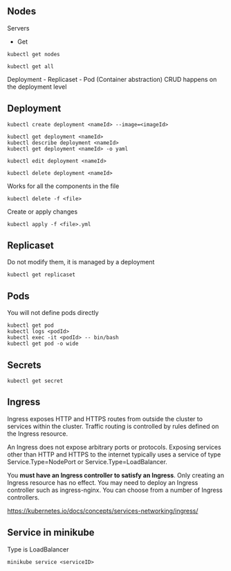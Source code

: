 ## Nodes
Servers
* Get 
```
kubectl get nodes
```

```
kubectl get all
```

Deployment - Replicaset - Pod (Container abstraction)
CRUD happens on the deployment level

## Deployment
```
kubectl create deployment <nameId> --image=<imageId>
```
```
kubectl get deployment <nameId>
kubectl describe deployment <nameId>
kubectl get deployment <nameId> -o yaml
```
```
kubectl edit deployment <nameId>
```
```
kubectl delete deployment <nameId>
```

Works for all the components in the file
```
kubectl delete -f <file>
```

Create or apply changes
```
kubectl apply -f <file>.yml 
```

## Replicaset
Do not modify them, it is managed by a deployment 
```
kubectl get replicaset
```
## Pods
You will not define pods directly
```
kubectl get pod
kubectl logs <podId>
kubectl exec -it <podId> -- bin/bash
kubectl get pod -o wide
```

## Secrets
```
kubectl get secret
```

## Ingress
Ingress exposes HTTP and HTTPS routes from outside the cluster to services within the cluster. 
Traffic routing is controlled by rules defined on the Ingress resource.

An Ingress does not expose arbitrary ports or protocols. Exposing services other than HTTP and HTTPS to the internet typically uses a service of type Service.Type=NodePort or Service.Type=LoadBalancer.

You __must have an Ingress controller to satisfy an Ingress__. Only creating an Ingress resource has no effect.
You may need to deploy an Ingress controller such as ingress-nginx. You can choose from a number of Ingress controllers.

https://kubernetes.io/docs/concepts/services-networking/ingress/



## Service in minikube
Type is LoadBalancer
```
minikube service <serviceID>
```
